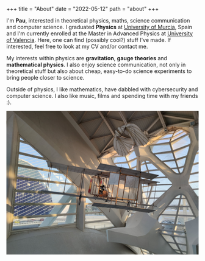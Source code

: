 +++
title = "About"
date = "2022-05-12"
path = "about"
+++

I'm **Pau**, interested in theoretical physics, maths, science communication and computer science. I graduated **Physics** at [University of Murcia](https://www.um.es), Spain and I'm currently enrolled at the Master in Advanced Physics at [University of Valencia](https://www.uv.es). Here, one can find (possibly cool?) stuff I've made. If interested, feel free to look at my CV and/or contact me.

My interests within physics are **gravitation**, **gauge theories** and **mathematical physics**. I also enjoy science communication, not only in theoretical stuff but also about cheap, easy-to-do science experiments to bring people closer to science.

Outside of physics, I like mathematics, have dabbled with cybersecurity and computer science. I also like music, films and spending time with my friends :).  

![screenshot light](/imgs/artes_ciencias.jpg)
